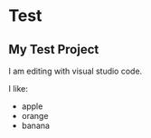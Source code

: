 # Test

## My Test Project

I am editing with visual studio code.

I like:
* apple
* orange
* banana